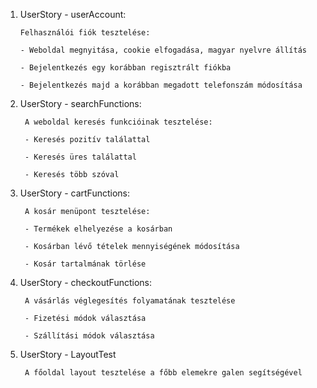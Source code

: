 1. UserStory - userAccount:

       Felhasználói fiók tesztelése:

       - Weboldal megnyitása, cookie elfogadása, magyar nyelvre állítás

       - Bejelentkezés egy korábban regisztrált fiókba

       - Bejelentkezés majd a korábban megadott telefonszám módosítása

2. UserStory - searchFunctions:

        A weboldal keresés funkcióinak tesztelése:

        - Keresés pozitív találattal

        - Keresés üres találattal
         
        - Keresés több szóval
   
3. UserStory - cartFunctions:

        A kosár menüpont tesztelése:
        
        - Termékek elhelyezése a kosárban
        
        - Kosárban lévő tételek mennyiségének módosítása
    
        - Kosár tartalmának törlése

4. UserStory - checkoutFunctions: 
        
        A vásárlás véglegesítés folyamatának tesztelése

        - Fizetési módok választása

        - Szállítási módok választása

5. UserStory - LayoutTest
            
        A főoldal layout tesztelése a főbb elemekre galen segítségével